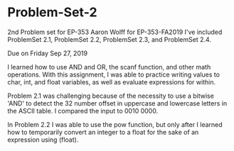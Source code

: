 # Problem-Set-2
 2nd Problem set for EP-353
Aaron Wolff
for EP-353-FA2019
I've included ProblemSet 2.1, ProblemSet 2.2, ProblemSet 2.3, and ProblemSet 2.4.

Due on Friday Sep 27, 2019

I learned how to use AND and OR, the scanf function, and other math operations. With this assignment, I was able to practice writing values to char, int, and float variables, as well as evaluate expressions for within.

Problem 2.1 was challenging because of the necessity to use a bitwise 'AND' to detect the 32 number offset in uppercase and lowercase letters in the ASCII table. 
I compared the input to 0010 0000.

In Problem 2.2 I was able to use the pow function, but only after I learned how to temporarily convert an integer to a float for the sake of an expression using (float).

